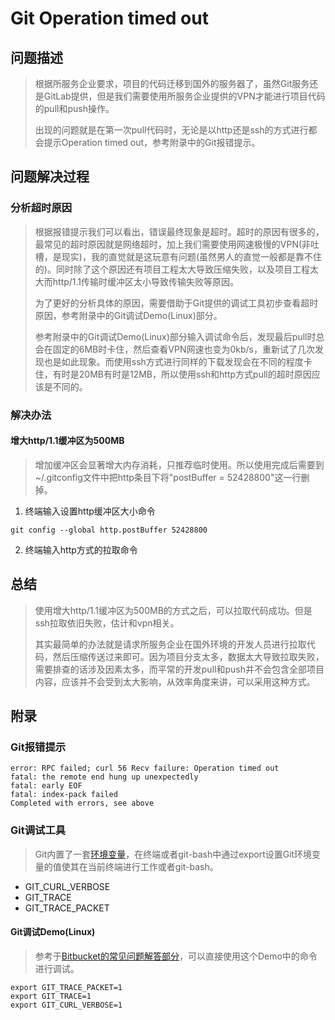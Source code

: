 # Git Operation timed out

## 问题描述

> 根据所服务企业要求，项目的代码迁移到国外的服务器了，虽然Git服务还是GitLab提供，但是我们需要使用所服务企业提供的VPN才能进行项目代码的pull和push操作。
>
> 出现的问题就是在第一次pull代码时，无论是以http还是ssh的方式进行都会提示Operation timed out，参考附录中的Git报错提示。

## 问题解决过程

### 分析超时原因

> 根据报错提示我们可以看出，错误最终现象是超时。超时的原因有很多的，最常见的超时原因就是网络超时，加上我们需要使用网速极慢的VPN(非吐槽，是现实)，我的直觉就是这玩意有问题(虽然男人的直觉一般都是靠不住的)。同时除了这个原因还有项目工程太大导致压缩失败，以及项目工程太大而http/1.1传输时缓冲区太小导致传输失败等原因。
>
> 为了更好的分析具体的原因，需要借助于Git提供的调试工具初步查看超时原因，参考附录中的Git调试Demo(Linux)部分。
>
> 参考附录中的Git调试Demo(Linux)部分输入调试命令后，发现最后pull时总会在固定的6MB时卡住，然后查看VPN网速也变为0kb/s，重新试了几次发现也是如此现象。而使用ssh方式进行同样的下载发现会在不同的程度卡住，有时是20MB有时是12MB，所以使用ssh和http方式pull的超时原因应该是不同的。

### 解决办法

#### 增大http/1.1缓冲区为500MB

> 增加缓冲区会显著增大内存消耗，只推荐临时使用。所以使用完成后需要到~/.gitconfig文件中把http条目下将"postBuffer = 52428800"这一行删掉。

1. 终端输入设置http缓冲区大小命令

```
git config --global http.postBuffer 52428800
```

2. 终端输入http方式的拉取命令

## 总结

> 使用增大http/1.1缓冲区为500MB的方式之后，可以拉取代码成功。但是ssh拉取依旧失败，估计和vpn相关。
>
> 其实最简单的办法就是请求所服务企业在国外环境的开发人员进行拉取代码，然后压缩传送过来即可。因为项目分支太多，数据太大导致拉取失败，需要排查的话涉及因素太多，而平常的开发pull和push并不会包含全部项目内容，应该并不会受到太大影响，从效率角度来讲，可以采用这种方式。

## 附录

### Git报错提示

```
error: RPC failed; curl 56 Recv failure: Operation timed out
fatal: the remote end hung up unexpectedly
fatal: early EOF
fatal: index-pack failed
Completed with errors, see above
```

### Git调试工具

> Git内置了一套[环境变量](https://git-scm.com/book/en/v2/Git-Internals-Environment-Variables)，在终端或者git-bash中通过export设置Git环境变量的值使其在当前终端进行工作或者git-bash。

- GIT_CURL_VERBOSE
- GIT_TRACE
- GIT_TRACE_PACKET

#### Git调试Demo(Linux)

> 参考于[Bitbucket的常见问题解答部分](https://confluence.atlassian.com/bitbucketserverkb/git-clone-fails-fatal-the-remote-end-hung-up-unexpectedly-fatal-early-eof-fatal-index-pack-failed-779171803.html)，可以直接使用这个Demo中的命令进行调试。

```
export GIT_TRACE_PACKET=1
export GIT_TRACE=1
export GIT_CURL_VERBOSE=1
```
